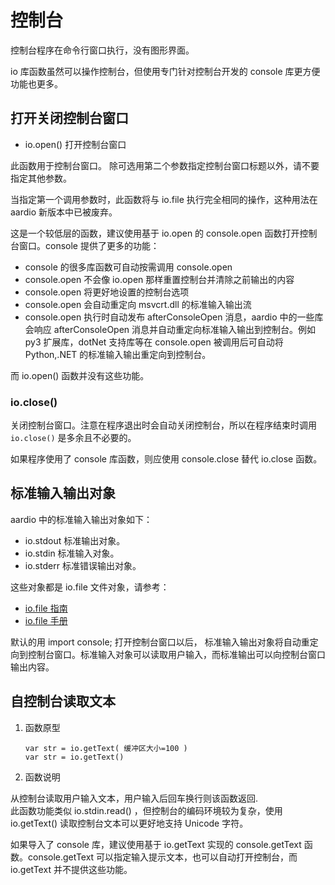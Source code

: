 # 控制台

控制台程序在命令行窗口执行，没有图形界面。

io 库函数虽然可以操作控制台，但使用专门针对控制台开发的 console 库更方便功能也更多。

## 打开关闭控制台窗口

- io.open() 打开控制台窗口

此函数用于控制台窗口。
除可选用第二个参数指定控制台窗口标题以外，请不要指定其他参数。

当指定第一个调用参数时，此函数将与 io.file 执行完全相同的操作，这种用法在 aardio 新版本中已被废弃。

这是一个较低层的函数，建议使用基于 io.open 的 console.open 函数打开控制台窗口。console 提供了更多的功能：

- console 的很多库函数可自动按需调用 console.open
- console.open 不会像 io.open 那样重置控制台并清除之前输出的内容
- console.open 将更好地设置的控制台选项
- console.open 会自动重定向 msvcrt.dll 的标准输入输出流
- console.open 执行时自动发布 afterConsoleOpen 消息，aardio 中的一些库会响应 afterConsoleOpen 消息并自动重定向标准输入输出到控制台。例如 py3 扩展库，dotNet 支持库等在 console.open 被调用后可自动将 Python,.NET 的标准输入输出重定向到控制台。

而 io.open() 函数并没有这些功能。

### io.close()

关闭控制台窗口。注意在程序退出时会自动关闭控制台，所以在程序结束时调用 `io.close()` 是多余且不必要的。

如果程序使用了 console 库函数，则应使用 console.close 替代 io.close 函数。

## 标准输入输出对象

aardio 中的标准输入输出对象如下：

- io.stdout  标准输出对象。  
- io.stdin 标准输入对象。  
- io.stderr 标准错误输出对象。

这些对象都是 io.file 文件对象，请参考：

- [io.file 指南](file.md)
- [io.file 手册](/library-reference/io/_.html#ioFileObject)

默认的用 import console;  打开控制台窗口以后， 标准输入输出对象将自动重定向到控制台窗口。标准输入对象可以读取用户输入，而标准输出可以向控制台窗口输出内容。

## 自控制台读取文本

1. 函数原型   

    ```aardio
    var str = io.getText( 缓冲区大小=100 )
    var str = io.getText()
    ```
     
2. 函数说明   
  
从控制台读取用户输入文本，用户输入后回车换行则该函数返回.  
此函数功能类似 io.stdin.read() ，但控制台的编码环境较为复杂，使用 io.getText() 读取控制台文本可以更好地支持 Unicode 字符。

如果导入了 console 库，建议使用基于 io.getText 实现的 console.getText 函数。console.getText 可以指定输入提示文本，也可以自动打开控制台，而 io.getText 并不提供这些功能。